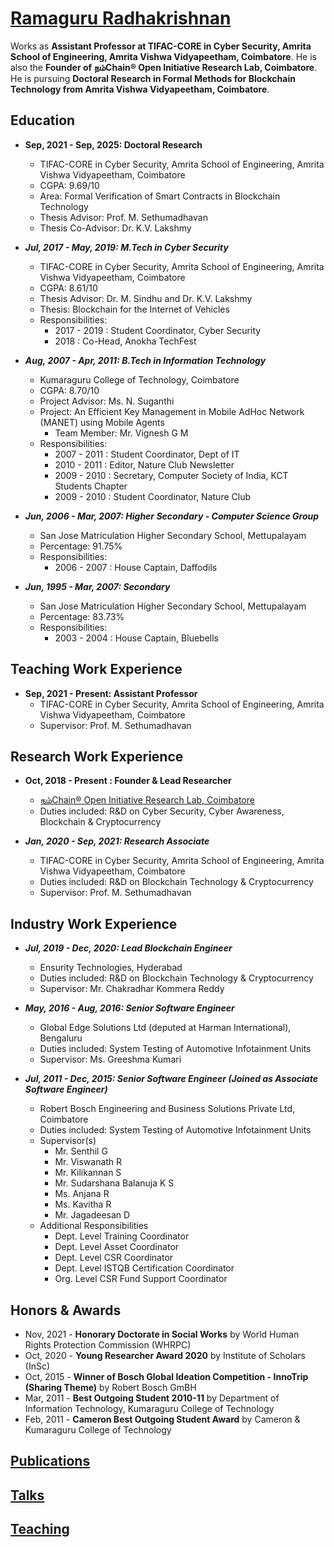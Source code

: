 # [Ramaguru Radhakrishnan](https://ramagururadhakrishnan.github.io/)

Works as **Assistant Professor at TIFAC-CORE in Cyber Security, Amrita School of Engineering, Amrita Vishwa Vidyapeetham, Coimbatore**. He is also the **Founder of நம்Chain® Open Initiative Research Lab, Coimbatore**. He is pursuing **Doctoral Research in Formal Methods for Blockchain Technology from Amrita Vishwa Vidyapeetham, Coimbatore**.

## Education

* **Sep, 2021 - Sep, 2025: Doctoral Research**
  * TIFAC-CORE in Cyber Security, Amrita School of Engineering, Amrita Vishwa Vidyapeetham, Coimbatore
  * CGPA: 9.69/10
  * Area: Formal Verification of Smart Contracts in Blockchain Technology
  * Thesis Advisor: Prof. M. Sethumadhavan
  * Thesis Co-Advisor: Dr. K.V. Lakshmy
  
* _**Jul, 2017 - May, 2019: M.Tech in Cyber Security**_
  * TIFAC-CORE in Cyber Security, Amrita School of Engineering, Amrita Vishwa Vidyapeetham, Coimbatore
  * CGPA: 8.61/10
  * Thesis Advisor: Dr. M. Sindhu and Dr. K.V. Lakshmy
  * Thesis: Blockchain for the Internet of Vehicles
  * Responsibilities:
    * 2017 - 2019 : Student Coordinator, Cyber Security
    * 2018 : Co-Head, Anokha TechFest
    
* _**Aug, 2007 - Apr, 2011: B.Tech in Information Technology**_
  * Kumaraguru College of Technology, Coimbatore
  * CGPA: 8.70/10
  * Project Advisor: Ms. N. Suganthi
  * Project: An Efficient Key Management in Mobile AdHoc Network (MANET) using Mobile Agents
    * Team Member: Mr. Vignesh G M
  * Responsibilities:
    * 2007 - 2011 : Student Coordinator, Dept of IT
    * 2010 - 2011 : Editor, Nature Club Newsletter
    * 2009 - 2010 : Secretary, Computer Society of India, KCT Students Chapter
    * 2009 - 2010 : Student Coordinator, Nature Club
    
 * _**Jun, 2006 - Mar, 2007: Higher Secondary - Computer Science Group**_
    * San Jose Matriculation Higher Secondary School, Mettupalayam 
    * Percentage: 91.75%
    * Responsibilities:
      * 2006 - 2007 : House Captain, Daffodils
    
 * _**Jun, 1995 - Mar, 2007: Secondary**_
    * San Jose Matriculation Higher Secondary School, Mettupalayam 
    * Percentage: 83.73%
    * Responsibilities:
      * 2003 - 2004 : House Captain, Bluebells    
    
## Teaching Work Experience

* **Sep, 2021 - Present: Assistant Professor**
  * TIFAC-CORE in Cyber Security, Amrita School of Engineering, Amrita Vishwa Vidyapeetham, Coimbatore
  * Supervisor: Prof. M. Sethumadhavan

## Research Work Experience

* **Oct, 2018 - Present : Founder & Lead Researcher**
  * [நம்Chain® Open Initiative Research Lab, Coimbatore](https://github.com/NamChain-Open-Initiative-Research-Lab)
  * Duties included: R&D on Cyber Security, Cyber Awareness, Blockchain & Cryptocurrency

* _**Jan, 2020 - Sep, 2021: Research Associate**_
  * TIFAC-CORE in Cyber Security, Amrita School of Engineering, Amrita Vishwa Vidyapeetham, Coimbatore
  * Duties included: R&D on Blockchain Technology & Cryptocurrency
  * Supervisor: Prof. M. Sethumadhavan

## Industry Work Experience

* _**Jul, 2019 - Dec, 2020: Lead Blockchain Engineer**_
  * Ensurity Technologies, Hyderabad
  * Duties included: R&D on Blockchain Technology & Cryptocurrency
  * Supervisor: Mr. Chakradhar Kommera Reddy

* _**May, 2016 - Aug, 2016: Senior Software Engineer**_
  * Global Edge Solutions Ltd (deputed at Harman International), Bengaluru
  * Duties included: System Testing of Automotive Infotainment Units
  * Supervisor: Ms. Greeshma Kumari

* _**Jul, 2011 - Dec, 2015: Senior Software Engineer (Joined as Associate Software Engineer)**_
  * Robert Bosch Engineering and Business Solutions Private Ltd, Coimbatore
  * Duties included: System Testing of Automotive Infotainment Units
  * Supervisor(s)
    * Mr. Senthil G
    * Mr. Viswanath R
    * Mr. Kilikannan S
    * Mr. Sudarshana Balanuja K S
    * Ms. Anjana R
    * Ms. Kavitha R
    * Mr. Jagadeesan D
  * Additional Responsibilities
    * Dept. Level Training Coordinator
    * Dept. Level Asset Coordinator
    * Dept. Level CSR Coordinator
    * Dept. Level ISTQB Certification Coordinator
    * Org. Level CSR Fund Support Coordinator

## Honors & Awards

* Nov, 2021 - **Honorary Doctorate in Social Works** by World Human Rights Protection Commission (WHRPC)
* Oct, 2020 - **Young Researcher Award 2020** by Institute of Scholars (InSc)
* Oct, 2015 - **Winner of Bosch Global Ideation Competition - InnoTrip (Sharing Theme)** by Robert Bosch GmBH
* Mar, 2011 - **Best Outgoing Student 2010-11** by Department of Information Technology, Kumaraguru College of Technology
* Feb, 2011 - **Cameron Best Outgoing Student Award** by Cameron & Kumaraguru College of Technology
 
## [Publications](https://ramagururadhakrishnan.github.io/publications/)


## [Talks](https://ramagururadhakrishnan.github.io/talks/)


## [Teaching](https://ramagururadhakrishnan.github.io/teaching/)


